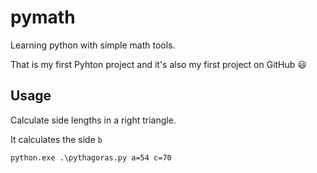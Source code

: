 # pymath
Learning python with simple math tools.

That is my first Pyhton project and it's also my first project on GitHub :smiley:

## Usage

Calculate side lengths in a right triangle.

It calculates the side `b`
```
python.exe .\pythagoras.py a=54 c=70
```
